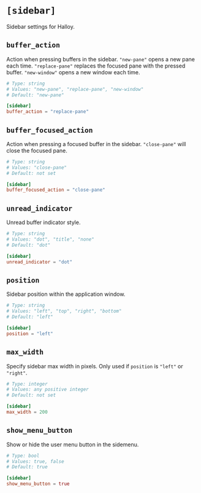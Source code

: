 # `[sidebar]`

Sidebar settings for Halloy.

## `buffer_action`

Action when pressing buffers in the sidebar. `"new-pane"` opens a new pane each time. `"replace-pane"` replaces the focused pane with the pressed buffer. `"new-window"` opens a new window each time.

```toml
# Type: string
# Values: "new-pane", "replace-pane", "new-window"
# Default: "new-pane"

[sidebar]
buffer_action = "replace-pane"
```

## `buffer_focused_action`

Action when pressing a focused buffer in the sidebar. `"close-pane"` will close the focused pane.

```toml
# Type: string
# Values: "close-pane"
# Default: not set

[sidebar]
buffer_focused_action = "close-pane"
```

## `unread_indicator`

Unread buffer indicator style.

```toml
# Type: string
# Values: "dot", "title", "none"
# Default: "dot"

[sidebar]
unread_indicator = "dot"
```

## `position`

Sidebar position within the application window.

```toml
# Type: string
# Values: "left", "top", "right", "bottom"
# Default: "left"

[sidebar]
position = "left"
```

## `max_width`

Specify sidebar max width in pixels. Only used if `position` is `"left"` or `"right"`.

```toml
# Type: integer
# Values: any positive integer
# Default: not set

[sidebar]
max_width = 200
```

## `show_menu_button`

Show or hide the user menu button in the sidemenu.

```toml
# Type: bool
# Values: true, false
# Default: true

[sidebar]
show_menu_button = true
```